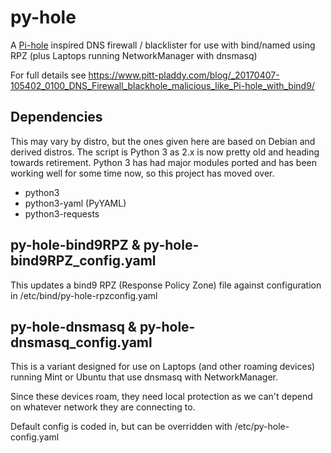 # py-hole
A [Pi-hole](https://github.com/pi-hole/pi-hole) inspired DNS firewall / blacklister for use with bind/named using RPZ (plus Laptops running NetworkManager with dnsmasq)

For full details see https://www.pitt-pladdy.com/blog/_20170407-105402_0100_DNS_Firewall_blackhole_malicious_like_Pi-hole_with_bind9/

## Dependencies
This may vary by distro, but the ones given here are based on Debian and derived distros. The script is Python 3 as 2.x is now pretty old and heading towards retirement. Python 3 has had major modules ported and has been working well for some time now, so this project has moved over.

- python3
- python3-yaml (PyYAML)
- python3-requests

## py-hole-bind9RPZ & py-hole-bind9RPZ_config.yaml
This updates a bind9 RPZ (Response Policy Zone) file against configuration in /etc/bind/py-hole-rpzconfig.yaml

## py-hole-dnsmasq & py-hole-dnsmasq_config.yaml
This is a variant designed for use on Laptops (and other roaming devices) running Mint or Ubuntu that use dnsmasq with NetworkManager.

Since these devices roam, they need local protection as we can't depend on whatever network they are connecting to.

Default config is coded in, but can be overridden with /etc/py-hole-config.yaml

